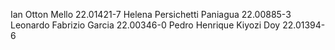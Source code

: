 Ian Otton Mello 22.01421-7
Helena Persichetti Paniagua 22.00885-3
Leonardo Fabrizio Garcia 22.00346-0
Pedro Henrique Kiyozi Doy 22.01394-6
